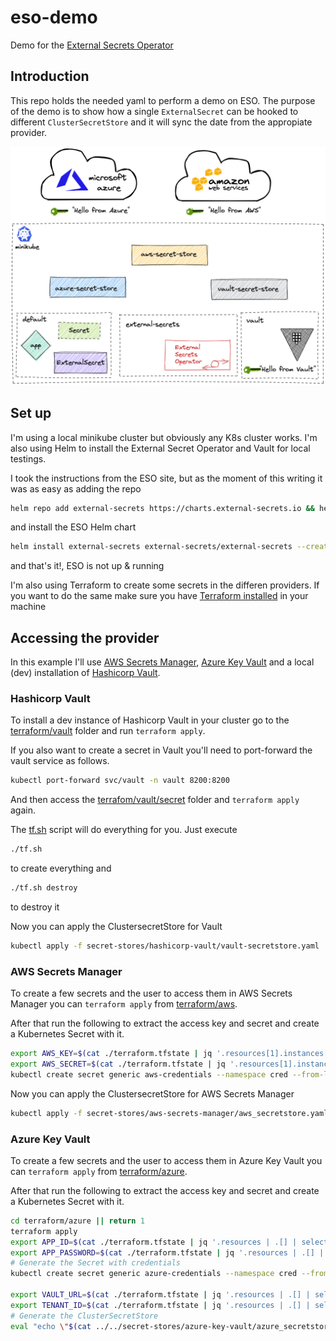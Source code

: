 # eso-demo
Demo for the [External Secrets Operator](https://external-secrets.io)


## Introduction

This repo holds the needed yaml to perform a demo on ESO. The purpose of the demo is to show how a single `ExternalSecret` can be hooked to different `ClusterSecretStore` and it will sync the date from the appropiate provider.

![](./res/architecture.png)

## Set up

I'm using a local minikube cluster but obviously any K8s cluster works. I'm also using Helm to install the External Secret Operator and Vault for local testings.

I took the instructions from the ESO site, but as the moment of this writing it was as easy as adding the repo 

```bash
helm repo add external-secrets https://charts.external-secrets.io && helm repo update
```

and install the ESO Helm chart

```bash
helm install external-secrets external-secrets/external-secrets --create-namespace --namespace external-secrets
```

and that's it!, ESO is not up & running

I'm also using Terraform to create some secrets in the differen providers. If you want to do the same make sure you have [Terraform installed](https://developer.hashicorp.com/terraform/tutorials/aws-get-started/install-cli) in your machine

## Accessing the provider

In this example I'll use [AWS Secrets Manager](https://docs.aws.amazon.com/secretsmanager/latest/userguide/intro.html), [Azure Key Vault](https://azure.microsoft.com/en-us/products/key-vault/) and a local (dev) installation of [Hashicorp Vault](https://www.hashicorp.com/products/vault).


### Hashicorp Vault

To install a dev instance of Hashicorp Vault in your cluster go to the [terraform/vault](./terraform/vault) folder and run `terraform apply`. 

If you also want to create a secret in Vault you'll need to port-forward the vault service as follows. 

```bash
kubectl port-forward svc/vault -n vault 8200:8200
```

And then access the [terrafom/vault/secret](./terraform/vault/secret/) folder and `terraform apply` again.

The [tf.sh](./terraform/vault/tf.sh) script will do everything for you. Just execute 

```bash
./tf.sh
```

to create everything and 

```bash
./tf.sh destroy
```

to destroy it

Now you can apply the ClustersecretStore for Vault

```bash
kubectl apply -f secret-stores/hashicorp-vault/vault-secretstore.yaml
```

### AWS Secrets Manager

To create a few secrets and the user to access them in AWS Secrets Manager you can `terraform apply` from [terraform/aws](./terraform/aws/).

After that run the following to extract the access key and secret and create a Kubernetes Secret with it.

```bash
export AWS_KEY=$(cat ./terraform.tfstate | jq '.resources[1].instances[0].attributes.id' --raw-output)
export AWS_SECRET=$(cat ./terraform.tfstate | jq '.resources[1].instances[0].attributes.secret' --raw-output)
kubectl create secret generic aws-credentials --namespace cred --from-literal=access-key=$AWS_KEY --from-literal=secret=$AWS_SECRET
```

Now you can apply the ClustersecretStore for AWS Secrets Manager

```bash
kubectl apply -f secret-stores/aws-secrets-manager/aws_secretstore.yaml
```

### Azure Key Vault

To create a few secrets and the user to access them in Azure Key Vault you can `terraform apply` from [terraform/azure](./terraform/azure/).

After that run the following to extract the access key and secret and create a Kubernetes Secret with it.

```bash
cd terraform/azure || return 1
terraform apply
export APP_ID=$(cat ./terraform.tfstate | jq '.resources | .[] | select(.type=="azuread_application") | .instances[0].attributes.application_id' --raw-output)
export APP_PASSWORD=$(cat ./terraform.tfstate | jq '.resources | .[] | select(.type=="azuread_application_password") | .instances[0].attributes.value' --raw-output)
# Generate the Secret with credentials
kubectl create secret generic azure-credentials --namespace cred --from-literal=clientid=$APP_ID --from-literal=clientsecret=$APP_PASSWORD

export VAULT_URL=$(cat ./terraform.tfstate | jq '.resources | .[] | select(.type=="azurerm_key_vault") | .instances[0].attributes.vault_uri' --raw-output)
export TENANT_ID=$(cat ./terraform.tfstate | jq '.resources | .[] | select(.type=="azurerm_client_config") | .instances[0].attributes.tenant_id' --raw-output)
# Generate the ClusterSecretStore
eval "echo \"$(cat ../../secret-stores/azure-key-vault/azure_secretstore.template.yaml)\"" | kubectl apply -f -
```